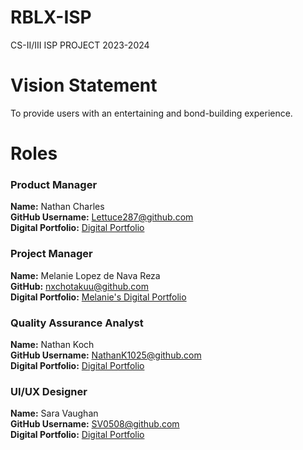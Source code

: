 # RBLX-ISP
CS-II/III ISP PROJECT 2023-2024

# Vision Statement
To provide users with an entertaining and bond-building experience.

# Roles

### **Product Manager**
**Name:** Nathan Charles \
**GitHub Username:** Lettuce287@github.com \
**Digital Portfolio:** [Digital Portfolio](https://www.codermerlin.academy/users/nathan-charles/Digital%20Portfolio/index.html) 


### **Project Manager**
**Name:** Melanie Lopez de Nava Reza \
**GitHub:** nxchotakuu@github.com \
**Digital Portfolio:** [Melanie's Digital Portfolio](https://www.codermerlin.academy/users/melanie-lopez-de-nava-reza/Digital%20Portfolio/index.html)

### **Quality Assurance Analyst**
**Name:** Nathan Koch\
**GitHub Username:** NathanK1025@github.com \
**Digital Portfolio:** [Digital Portfolio](https://www.codermerlin.academy/users/nathan-koch/Digital%20Portfolio/index.html)

### **UI/UX Designer**
**Name:** Sara Vaughan \
**GitHub Username:** SV0508@github.com \
**Digital Portfolio:** [Digital Portfolio](https://www.codermerlin.academy/users/sara-vaughanDigital%20Portfolio/index.html)
